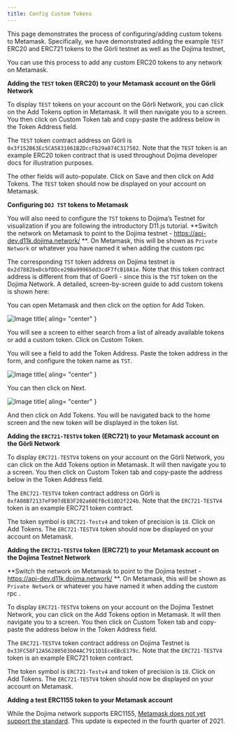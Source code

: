 ```yaml
---
title: Config Custom Tokens
---
```



This page demonstrates the process of configuring/adding custom tokens to Metamask. Specifically, we have demonstrated adding the example `TEST` ERC20 and ERC721 tokens to the Görli testnet as well as the Dojima testnet,

You can use this process to add any custom ERC20 tokens to any network on Metamask.

**Adding the `TEST` token (ERC20) to your Metamask account on the Görli Network**

To display `TEST` tokens on your account on the Görli Network, you can click on the Add Tokens option in Metamask. It will then navigate you to a screen. You then click on Custom Token tab and copy-paste the address below in the Token Address field.

The `TEST` token contract address on Görli is `0x3f152B63Ec5CA5831061B2DccFb29a874C317502`. Note that the `TEST` token is an example ERC20 token contract that is used throughout Dojima developer docs for illustration purposes.

The other fields will auto-populate. Click on Save and then click on Add Tokens. The `TEST` token should now be displayed on your account on Metamask.

**Configuring `DOJ TST` tokens to Metamask**

You will also need to configure the `TST` tokens to Dojima’s Testnet for visualization if you are following the introductory D11.js tutorial. **Switch the network on Metamask to point to the Dojima testnet - https://api-dev.d11k.dojima.network/ **. On Metamask, this will be shown as `Private Network` or whatever you have named it when adding the custom rpc 

The corresponding `TST` token address on Dojima testnet is `0x2d7882beDcbfDDce29Ba99965dd3cdF7fcB10A1e`. Note that this token contract address is different from that of Goerli - since this is the `TST` token on the Dojima Network. A detailed, screen-by-screen guide to add custom tokens is shown here:

You can open Metamask and then click on the option for Add Token.


![Image title](https://dojima-images.s3.ap-south-1.amazonaws.com/dojima-docs/img/metamask/configure-custom-token-1.png){ aling= "center" }

You will see a screen to either search from a list of already available tokens or add a custom token. Click on Custom Token.

You will see a field to add the Token Address. Paste the token address in the form, and configure the token name as `TST`.


![Image title](https://dojima-images.s3.ap-south-1.amazonaws.com/dojima-docs/img/metamask/configure-custom-token-2.png){ aling= "center" }

You can then click on Next.


![Image title](https://dojima-images.s3.ap-south-1.amazonaws.com/dojima-docs/img/metamask/configure-custom-token-3.png){ aling= "center" }

And then click on Add Tokens. You will be navigated back to the home screen and the new token will be displayed in the token list.

**Adding the `ERC721-TESTV4` token (ERC721) to your Metamask account on the Görli Network**

To display `ERC721-TESTV4` tokens on your account on the Görli Network, you can click on the Add Tokens option in Metamask. It will then navigate you to a screen. You then click on Custom Token tab and copy-paste the address below in the Token Address field.

The `ERC721-TESTV4` token contract address on Görli is `0xfA08B72137eF907dEB3F202a60EfBc610D2f224b`. Note that the `ERC721-TESTV4` token is an example ERC721 token contract.

The token symbol is `ERC721-Testv4` and token of precision is `18`. Click on Add Tokens. The `ERC721-TESTV4` token should now be displayed on your account on Metamask.

**Adding the `ERC721-TESTV4` token (ERC721) to your Metamask account on the Dojima Testnet Network**

**Switch the network on Metamask to point to the Dojima testnet - https://api-dev.d11k.dojima.network/ **. On Metamask, this will be shown as `Private Network` or whatever you have named it when adding the custom rpc .

To display `ERC721-TESTV4` tokens on your account on the Dojima Testnet Network, you can click on the Add Tokens option in Metamask. It will then navigate you to a screen. You then click on Custom Token tab and copy-paste the address below in the Token Address field.

The `ERC721-TESTV4` token contract address on Dojima Testnet is `0x33FC58F12A56280503b04AC7911D1EceEBcE179c`. Note that the `ERC721-TESTV4` token is an example ERC721 token contract.

The token symbol is `ERC721-Testv4` and token of precision is `18`. Click on Add Tokens. The `ERC721-TESTV4` token should now be displayed on your account on Metamask.

**Adding a test ERC1155 token to your Metamask account**

While the Dojima network supports ERC1155, [Metamask does not yet support the standard](https://metamask.zendesk.com/hc/en-us/articles/360058488651-Does-MetaMask-support-ERC-1155-). This update is expected in the fourth quarter of 2021.